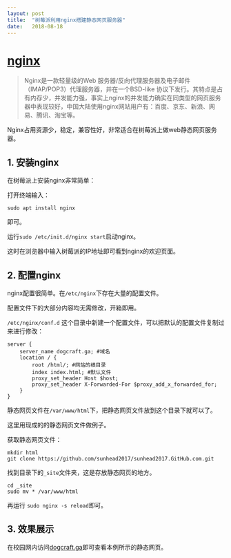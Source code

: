 ```yaml
---
layout: post
title:  "树莓派利用nginx搭建静态网页服务器"
date:   2018-08-18
---
```

# [nginx](http://nginx.org/)

>Nginx是一款轻量级的Web 服务器/反向代理服务器及电子邮件（IMAP/POP3）代理服务器，并在一个BSD-like 协议下发行。其特点是占有内存少，并发能力强，事实上nginx的并发能力确实在同类型的网页服务器中表现较好，中国大陆使用nginx网站用户有：百度、京东、新浪、网易、腾讯、淘宝等。

Nginx占用资源少，稳定，兼容性好，非常适合在树莓派上做web静态网页服务器。

## 1. 安装nginx
在树莓派上安装nginx非常简单：

打开终端输入：

`sudo apt install nginx`

即可。

运行`sudo /etc/init.d/nginx start`启动nginx。

这时在浏览器中输入树莓派的IP地址即可看到nginx的欢迎页面。

## 2. 配置nginx
nginx配置很简单。在`/etc/nginx`下存在大量的配置文件。

配置文件下的大部分内容均无需修改，开箱即用。

`/etc/nginx/conf.d`
这个目录中新建一个配置文件，可以把默认的配置文件复制过来进行修改：

    server {
        server_name dogcraft.ga; #域名
        location / {
            root /html/; #网站的根目录
            index index.html; #默认文件
            proxy_set_header Host $host;
            proxy_set_header X-Forwarded-For $proxy_add_x_forwarded_for;
        }
    }

静态网页文件在`/var/www/html`下，把静态网页文件放到这个目录下就可以了。

这里用现成的的静态网页文件做例子。

获取静态网页文件：

    mkdir html
    git clone https://github.com/sunhead2017/sunhead2017.GitHub.com.git

找到目录下的`_site`文件夹，这是存放静态网页的地方。

    cd _site
    sudo mv * /var/www/html

再运行 `sudo nginx -s reload`即可。

## 3. 效果展示

在校园网内访问[dogcraft.ga](www.dogcraft.ga)即可查看本例所示的静态网页。
